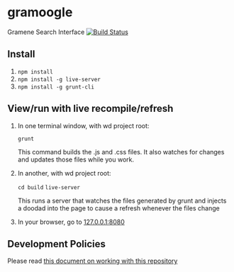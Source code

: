 # gramoogle
Gramene Search Interface
[![Build Status](https://travis-ci.org/warelab/gramoogle.svg?branch=master)](https://travis-ci.org/warelab/gramoogle)

## Install
1. `npm install`
2. `npm install -g live-server`
3. `npm install -g grunt-cli`

## View/run with live recompile/refresh
1. In one terminal window, with wd project root:

    `grunt`

   This command builds the .js and .css files. It also watches for changes and updates those files while you work.
2. In another, with wd project root:
 
    `cd build`
    `live-server`

   This runs a server that watches the files generated by grunt and injects a doodad into the page to cause a refresh whenever the files change
   
3. In your browser, go to [127.0.0.1:8080](http://127.0.0.1:8080)

## Development Policies
Please read [this document on working with this repository](DEVELOPMENT.md)

